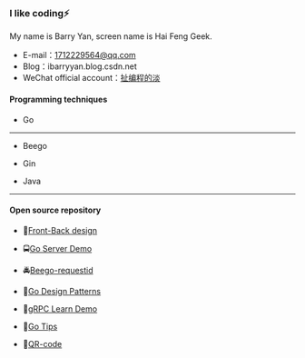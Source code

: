 ### I like coding⚡

My name is Barry Yan, screen name is Hai Feng Geek. 

- E-mail：1712229564@qq.com
- Blog：ibarryyan.blog.csdn.net
- WeChat official account：[扯编程的淡](https://img-blog.csdnimg.cn/b7617684e5484a31a4d934e61fd27776.png)

#### Programming techniques

- Go
---
- Beego
- Gin
  
- Java
---  

#### Open source repository

- :oncoming_taxi:[Front-Back design](https://github.com/ibarryyan/front-back-design)

- :oncoming_bus:[Go Server Demo](https://github.com/ibarryyan/go-server)

- :oncoming_police_car:[Beego-requestid](https://github.com/ibarryyan/beego-requestid)

- :bus:[Go Design Patterns](https://github.com/ibarryyan/go-design-patterns)

- :taxi:[gRPC Learn Demo](https://github.com/ibarryyan/grpc-learn-demo)

- :monorail:[Go Tips](https://github.com/ibarryyan/golang-tips-100)

- :railway_car:[QR-code](https://github.com/ibarryyan/QR-code)
